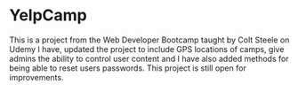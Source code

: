 # YelpCamp


This is a project from the Web Developer Bootcamp taught by Colt Steele on Udemy I have, updated the project to include GPS locations of camps, give admins the ability to control user content and I have also added methods for being able to reset users passwords. This project is still open for improvements.

